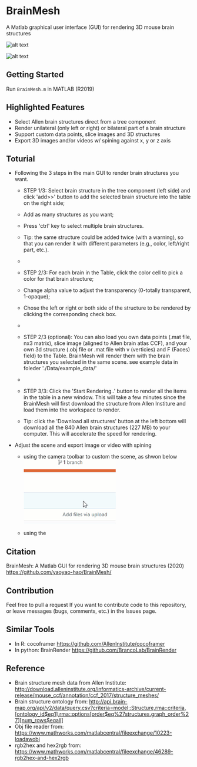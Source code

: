 # BrainMesh

A Matlab graphical user interface (GUI) for rendering 3D mouse brain structures

![alt text](https://github.com/yaoyao-hao/BrainMesh/blob/master/docs/media/maingu.png)

![alt text](https://github.com/yaoyao-hao/BrainMesh/blob/master/docs/media/spn.gif)

## Getting Started
Run ```BrainMesh.m``` in MATLAB (R2019)
## Highlighted Features
* Select Allen brain structures direct from a tree component
* Render unilateral (only left or right) or bilateral part of a brain structure
* Support custom data points, slice images and 3D structures
* Export 3D images and/or videos w/ spining against x, y or z axis
## Toturial
* Following the 3 steps in the main GUI to render brain structures you want.

  - STEP 1/3: Select brain structure in the tree component (left side) and click 'add>>' button to add the selected brain structure into the table on the right side; 
  - Add as many structures as you want; 
  - Press 'ctrl' key to select multiple brain structures. 
  - Tip: the same structure could be added twice (with a warning), so that you can render it with different parameters (e.g., color, left/right part, etc.).
  
  - 
  - STEP 2/3: For each brain in the Table, click the color cell to pick a color for that brain structure; 
  - Change alpha value to adjust the transparency (0-totally transparent, 1-opaque); 
  - Chose the left or right or both side of the structure to be rendered by clicking the corresponding check box.
  
  - 
  - STEP 2/3 (optional): You can also load you own data points (.mat file, nx3 matrix), slice image (aligned to Allen brain atlas CCF), and your own 3d structure (.obj file or .mat file with v (verticies) and F (Faces) field) to the Table. BrainMesh will render them with the brain structures you selected in the same scene. see example data in foleder './Data/example_data/'
  
  - 
  - STEP 3/3: Click the 'Start Rendering..' button to render all the items in the table in a new window. This will take a few minutes since the BrainMesh will first download the structure from Allen Institure and load them into the workspace to render. 
  - Tip: click the 'Download all structures' button at the left bottom will download all the 840 Allen brain structures (227 MB) to your computer. This will accelerate the speed for rendering.
  
  
* Adjust the scene and export image or video with spining
  - using the camera toolbar to custom the scene, as shwon below
  ![alt text](https://github.com/yaoyao-hao/BrainMesh/blob/master/2020-02-03_17-37-59.gif)
  
  - using the 

## Citation
BrainMesh: A Matlab GUI for rendering 3D mouse brain structures (2020) https://github.com/yaoyao-hao/BrainMesh/
## Contribution
Feel free to pull a request If you want to contribute code to this repository, or leave messages (bugs, comments, etc.) in the Issues page.
## Similar Tools
* In R: cocoframer https://github.com/AllenInstitute/cocoframer
* In python: BrainRender https://github.com/BrancoLab/BrainRender
## Reference
* Brain structure mesh data from Allen Institute: http://download.alleninstitute.org/informatics-archive/current-release/mouse_ccf/annotation/ccf_2017/structure_meshes/
* Brain structure ontology from: http://api.brain-map.org/api/v2/data/query.csv?criteria=model::Structure,rma::criteria,[ontology_id$eq1],rma::options[order$eq%27structures.graph_order%27][num_rows$eqall]
* Obj file reader from: https://www.mathworks.com/matlabcentral/fileexchange/10223-loadawobj 
* rgb2hex and hex2rgb from: https://www.mathworks.com/matlabcentral/fileexchange/46289-rgb2hex-and-hex2rgb
